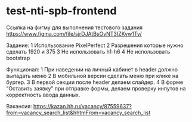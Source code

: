 # test-nti-spb-frontend
Ссылка на фигму для выполнения тестового задания https://www.figma.com/file/sjrDJAtBsOvNT3IZKvw1Tv/

Задание: 
1 Использование PixelPerfect 
2 Разрешения которые нужно сделать 1920 и 375 
3 Не использовать h1-h6 
4 Не использовать bootstrap

Функционал: 
1 При наведении на личный кабинет в header должно выпадать меню 
2 В мобильной версии сделать меню при клике на бургер. 
3 В первой секции после header делаем слайдер. 
4 В форме “Оставить заявку” при отправке формы, делаем проверку инпутов на корректность ввода данных.

Вакансия: https://kazan.hh.ru/vacancy/87559637?from=vacancy_search_list&hhtmFrom=vacancy_search_list